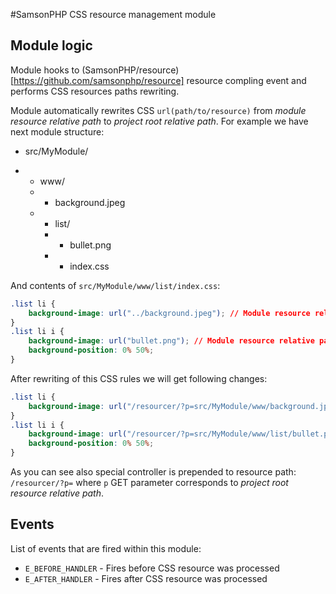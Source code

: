 #SamsonPHP CSS resource management module

## Module logic
Module hooks to (SamsonPHP/resource)[https://github.com/samsonphp/resource] resource compling event and performs
CSS resources paths rewriting.

Module automatically rewrites CSS ```url(path/to/resource)``` from *module resource relative path*
 to *project root relative path*. For example we have next module structure:
 - src/MyModule/
 + - www/
   + - background.jpeg
   + - list/
     + - bullet.png
     + - index.css

And contents of ```src/MyModule/www/list/index.css```:
```css
.list li {
    background-image: url("../background.jpeg"); // Module resource relative path 
}
.list li i {
    background-image: url("bullet.png"); // Module resource relative path
    background-position: 0% 50%;
}
```

After rewriting of this CSS rules we will get following changes:
```css
.list li {
    background-image: url("/resourcer/?p=src/MyModule/www/background.jpeg"); // Project root relative path 
}
.list li i {
    background-image: url("/resourcer/?p=src/MyModule/www/list/bullet.png"); // Project root relative path
    background-position: 0% 50%;
}
```

As you can see also special controller is prepended to resource path: ```/resourcer/?p=``` where ```p``` GET parameter
corresponds to *project root resource relative path*.

## Events
List of events that are fired within this module:
 * ```E_BEFORE_HANDLER``` - Fires before CSS resource was processed
 * ```E_AFTER_HANDLER``` - Fires after CSS resource was processed
